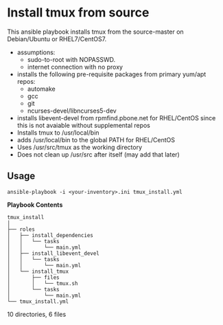 # Install tmux from source #

This ansible playbook installs tmux from the source-master on Debian/Ubuntu or RHEL7/CentOS7.

* assumptions:
    * sudo-to-root with NOPASSWD.
    * internet connection with no proxy
* installs the following pre-requisite packages from primary yum/apt repos:
    * automake
    * gcc
    * git
    * ncurses-devel/libncurses5-dev
* installs libevent-devel from rpmfind.pbone.net for RHEL/CentOS since this is not avaiable without supplemental repos
* Installs tmux to /usr/local/bin
* adds /usr/local/bin to the global PATH for RHEL/CentOS
* Uses /usr/src/tmux as the working directory
* Does not clean up /usr/src after itself (may add that later)

## Usage ##

`ansible-playbook -i <your-inventory>.ini tmux_install.yml`

**Playbook Contents**

```
tmux_install
│
├── roles
│   ├── install_dependencies
│   │   └── tasks
│   │       └── main.yml
│   ├── install_libevent_devel
│   │   └── tasks
│   │       └── main.yml
│   └── install_tmux
│       ├── files
│       │   └── tmux.sh
│       └── tasks
│           └── main.yml
└── tmux_install.yml
```

10 directories, 6 files

